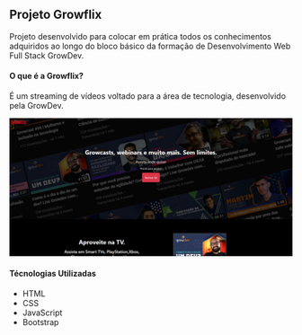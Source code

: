 ## Projeto Growflix

Projeto desenvolvido para colocar em prática todos os conhecimentos adquiridos ao longo do bloco básico da formação de Desenvolvimento Web Full Stack GrowDev.

#### O que é a Growflix?
É um streaming de vídeos voltado para a área de tecnologia, desenvolvido pela GrowDev.

![](./assets/infoGrowflix.JPG)

#### Técnologias Utilizadas
- HTML
- CSS
- JavaScript
- Bootstrap
